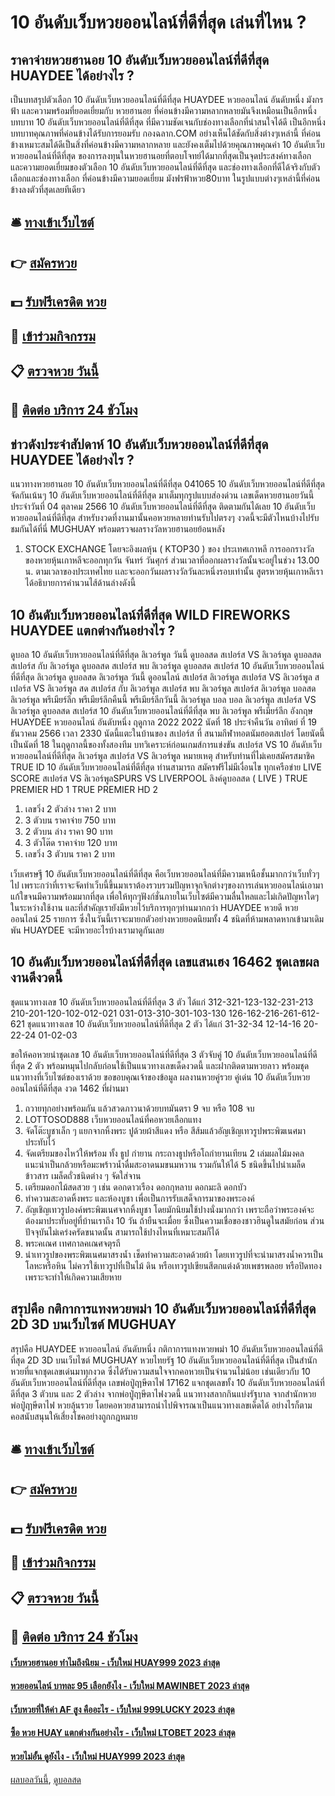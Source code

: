 # 10 อันดับเว็บหวยออนไลน์ที่ดีที่สุด เล่นที่ไหน ?
## ราคาจ่ายหวยฮานอย 10 อันดับเว็บหวยออนไลน์ที่ดีที่สุด HUAYDEE ได้อย่างไร ?
เป็นบทสรุปตัวเลือก 10 อันดับเว็บหวยออนไลน์ที่ดีที่สุด HUAYDEE หวยออนไลน์ อันดับหนึ่ง มังกรฟ้า และความพร้อมที่ยอดเยี่ยมกับ หวยฮานอย ที่ค่อนข้างมีความหลากหลายมันจึงเหมือนเป็นอีกหนึ่งบทบาท 10 อันดับเว็บหวยออนไลน์ที่ดีที่สุด ที่มีความชัดเจนกับช่องทางเลือกที่น่าสนใจได้ดี เป็นอีกหนึ่งบทบาทคุณภาพที่ค่อนข้างได้รับการยอมรับ กองฉลาก.COM อย่างเห็นได้ชัดกับสิ่งต่างๆเหล่านี้ ที่ค่อนข้างเหมาะสมได้ดีเป็นสิ่งที่ค่อนข้างมีความหลากหลาย และยังคงเต็มไปด้วยคุณภาพคุณค่า 10 อันดับเว็บหวยออนไลน์ที่ดีที่สุด ของการลงทุนในหวยฮานอยที่ตอบโจทย์ได้มากที่สุดเป็นจุดประสงค์ทางเลือก และความยอดเยี่ยมของตัวเลือก 10 อันดับเว็บหวยออนไลน์ที่ดีที่สุด และช่องทางเลือกที่ดีได้จริงกับตัวเลือกและช่องทางเลือก ที่ค่อนข้างมีความยอดเยี่ยม มังฟรฟ้าหวย80บาท ในรูปแบบต่างๆเหล่านี้ที่ค่อนข้างลงตัวที่สุดเลยทีเดียว

## 🛎 [ทางเข้าเว็บไซต์](https://bit.ly/3BG5bNw)
## 👉 [สมัครหวย](https://bit.ly/3BG5bNw)
## 💵 [รับฟรีเครดิต หวย](https://bit.ly/3C3mvgS)
## 👑 [เข้าร่วมกิจกรรม](https://bit.ly/3C3mvgS)
## 📋 [ตรวจหวย วันนี้](https://bit.ly/3C3mvgS)
## 📱 [ติดต่อ บริการ 24 ชัวโมง](https://bit.ly/3C3mvgS)

## ข่าวดังประจำสัปดาห์ 10 อันดับเว็บหวยออนไลน์ที่ดีที่สุด HUAYDEE ได้อย่างไร ?
แนวทางหวยฮานอย 10 อันดับเว็บหวยออนไลน์ที่ดีที่สุด 041065 10 อันดับเว็บหวยออนไลน์ที่ดีที่สุด จัดกันเน้นๆ 10 อันดับเว็บหวยออนไลน์ที่ดีที่สุด มาเต็มทุกรูปแบบส่องด่วน เลขเด็ดหวยฮานอยวันนี้ ประจำวันที่ 04 ตุลาคม 2566 10 อันดับเว็บหวยออนไลน์ที่ดีที่สุด ติดตามกันได้เลย 10 อันดับเว็บหวยออนไลน์ที่ดีที่สุด สำหรับงวดที่งานมานั้นคอหวยหลายท่านรับไปตรงๆ งวดนี้จะมีตัวไหนบ้างไปรับชมกันได้ที่นี่ MUGHUAY พร้อมตรวจผลรางวัลหวยฮานอยย้อนหลัง
1. STOCK EXCHANGE โดยจะอิงผลหุ้น ( KTOP30 ) ของ ประเทศเกาหลี การออกรางวัลของหวยหุ้นเกาหลีจะออกทุกวัน จันทร์ วันศุกร์ ส่วนเวลาที่ออกผลรางวัลนั้นจะอยู่ในช่วง 13.00 น. ตามเวลาของประเทศไทย เเละจะออกวันผลรางวัลวันละหนึ่งรอบเท่านั้น สูตรหวยหุ้นเกาหลีเราได้อธิบายการคำนวนไส้ด้านล่างดังนี้

## 10 อันดับเว็บหวยออนไลน์ที่ดีที่สุด WILD FIREWORKS HUAYDEE แตกต่างกันอย่างไร ?
ดูบอล 10 อันดับเว็บหวยออนไลน์ที่ดีที่สุด ลิเวอร์พูล วันนี้ ดูบอลสด สเปอร์ส VS ลิเวอร์พูล ดูบอลสด สเปอร์ส กับ ลิเวอร์พูล ดูบอลสด สเปอร์ส พบ ลิเวอร์พูล ดูบอลสด สเปอร์ส 10 อันดับเว็บหวยออนไลน์ที่ดีที่สุด ลิเวอร์พูล ดูบอลสด ลิเวอร์พูล วันนี้ ดูออนไลน์ สเปอร์ส ลิเวอร์พูล สเปอร์ส VS ลิเวอร์พูล สเปอร์ส VS ลิเวอร์พูล สด สเปอร์ส กับ ลิเวอร์พูล สเปอร์ส พบ ลิเวอร์พูล สเปอร์ส ลิเวอร์พูล บอลสด ลิเวอร์พูล พรีเมียร์ลีก พรีเมียร์ลีกคืนนี้ พรีเมียร์ลีกวันนี้ ลิเวอร์พูล บอล บอล ลิเวอร์พูล
สเปอร์ส VS ลิเวอร์พูล
ดูบอลสด สเปอร์ส 10 อันดับเว็บหวยออนไลน์ที่ดีที่สุด พบ ลิเวอร์พูล พรีเมียร์ลีก อังกฤษ HUAYDEE หวยออนไลน์ อันดับหนึ่ง ฤดูกาล 2022 2022 นัดที่ 18 ประจำคืนวัน อาทิตย์ ที่ 19 ธันวาคม 2566 เวลา 2330 นัดนี้แตะในบ้านของ สเปอร์ส ที่ สนามกีฬาทอตนัมฮอตสเปอร์ โดยนัดนี้เป็นนัดที่ 18 ในฤดูกาลนี้ของทั้งสองทีม
บทวิเคราะห์ก่อนเกมส์การแข่งขัน สเปอร์ส VS 10 อันดับเว็บหวยออนไลน์ที่ดีที่สุด ลิเวอร์พูล
สเปอร์ส VS ลิเวอร์พูล
หมายเหตุ สำหรับท่านที่ไม่เคยสมัครสมาชิค TRUE ID 10 อันดับเว็บหวยออนไลน์ที่ดีที่สุด ท่านสามารถ สมัครฟรีไม่มีเงื่อนไข ทุกเครือข่าย
LIVE SCORE สเปอร์ส VS ลิเวอร์พูลSPURS VS LIVERPOOL
ลิงค์ดูบอลสด ( LIVE )
TRUE PREMIER HD 1
 TRUE PREMIER HD 2 
1. เลขวิ่ง 2 ตัวล่าง ราคา 2 บาท
2. 3 ตัวบน ราคาจ่าย 750 บาท
3. 2 ตัวบน ล่าง ราคา 90 บาท
4. 3 ตัวโต๊ด ราคาจ่าย 120 บาท
5. เลขวิ่ง 3 ตัวบน ราคา 2 บาท

เว็บเศรษฐี 10 อันดับเว็บหวยออนไลน์ที่ดีที่สุด คือเว็บหวยออนไลน์ที่มีความเหนือชั้นมากกว่าเว็บทั่วๆไป เพราะกว่าที่เราจะจัดทำเว็บนี้ขึ้นมาเราต้องรวบรวมปัญหาจุกจิกต่างๆของการเล่นหวยออนไลน์เอามาแก้ใขจนมีความพร้อมมากที่สุด เพื่อให้ทุกๆฟังก์ชั่นภายในเว็บไซต์มีความลื่นใหลและไม่เกิดปัญหาใดๆในระหว่างใช้งาน และที่สำคัญเรายังมีหวยไว้บริการทุกๆท่านมากกว่า HUAYDEE หวยดี หวยออนไลน์ 25 รายการ ซึ่งในวันนี้เราจะมายกตัวอย่างหวยยอดนิยมทั้ง 4 ชนิดที่ห้ามพลาดหากเข้ามาเดิมพัน HUAYDEE จะมีหวยอะไรบ้างเรามาดูกันเลย

## 10 อันดับเว็บหวยออนไลน์ที่ดีที่สุด เลขแสนเฮง 16462 ชุดเลขผลงานดีงวดนี้
ชุดแนวทางเลข 10 อันดับเว็บหวยออนไลน์ที่ดีที่สุด 3 ตัว ได้แก่
312-321-123-132-231-213
210-201-120-102-012-021
031-013-310-301-103-130
126-162-216-261-612-621
ชุดแนวทางเลข 10 อันดับเว็บหวยออนไลน์ที่ดีที่สุด 2 ตัว ได้แก่
31-32-34
12-14-16
20-22-24
01-02-03

ขอให้คอหวยนำชุดเลข 10 อันดับเว็บหวยออนไลน์ที่ดีที่สุด 3 ตัวจับคู่ 10 อันดับเว็บหวยออนไลน์ที่ดีที่สุด 2 ตัว พร้อมหมุนไปกลับก่อนใช้เป็นแนวทางเลขเด็ดงวดนี้ และฝากติดตามหวยลาว พร้อมชุดแนวทางที่เว็บไซต์ของเราด้วย
ขอขอบคุณเจ้าของข้อมูล
ผลงานหวยคู่รวย คู่เด่น 10 อันดับเว็บหวยออนไลน์ที่ดีที่สุด งวด 1462 ที่ผ่านมา
1. ถวายทุกอย่างพร้อมกัน แล้วสวดภาวนาด้วยบทมันตรา 9 จบ หรือ 108 จบ
2. LOTTOSOD888 เว็บหวยออนไลน์ที่คอหวยเลือกแทง
3. จัดโต๊ะบูชาเล็ก ๆ แยกจากหิ้งพระ ปูด้วยผ้าสีแดง หรือ สีส้มแล้วอัญเชิญเทวรูปพระพิฆเนศมาประทับไว้
4. จัดเตรียมของไหว้ให้พร้อม ทั้ง ธูป กำยาน กระถางธูปหรือโถกำยานเทียน 2 เล่มผลไม้มงคล แนะนำเป็นกล้วยหรือมะพร้าวน้ำดื่มสะอาดนมขนมหวาน รวมกันให้ได้ 5 ชนิดขึ้นไปนำเมล็ดข้าวสาร เมล็ดถั่วชนิดต่าง ๆ จัดใส่จาน
5. เตรียมดอกไม้สดสวย ๆ เช่น ดอกดาวเรือง ดอกกุหลาบ ดอกมะลิ ดอกบัว
6. ทำความสะอาดหิ้งพระ และห้องบูชา เพื่อเป็นการรับเสด็จการมาของพระองค์
7. อัญเชิญเทวรูปองค์พระพิฆเนศจากหิ้งบูชา โดยมักนิยมใช้ปางนั่งมากกว่า เพราะถือว่าพระองค์จะต้องมาประทับอยู่ที่บ้านเราถึง 10 วัน ถ้ายืนจะเมื่อย ซึ่งเป็นความเชื่อของชาวฮินดูในสมัยก่อน ส่วนปัจจุบันไม่เคร่งครัดขนาดนั้น สามารถใช้ปางไหนที่เหมาะสมก็ได้
8. พระคเณศ เทศกาลคเณศจตุรถี
9. นำเทวรูปของพระพิฆเนศมาสรงน้ำ เช็ดทำความสะอาดด้วยผ้า โดยเทวรูปที่จะนำมาสรงน้ำควรเป็นโลหะหรือหิน ไม่ควรใช้เทวรูปที่เป็นไม้ ดิน หรือเทวรูปเขียนสีตกแต่งด้วยเพชรพลอย หรือปิดทอง เพราะจะทำให้เกิดความเสียหาย

## สรุปคือ กติกาการแทงหวยพม่า 10 อันดับเว็บหวยออนไลน์ที่ดีที่สุด 2D 3D บนเว็บไซต์ MUGHUAY
สรุปคือ HUAYDEE หวยออนไลน์ อันดับหนึ่ง กติกาการแทงหวยพม่า 10 อันดับเว็บหวยออนไลน์ที่ดีที่สุด 2D 3D บนเว็บไซต์ MUGHUAY หวยไทยรัฐ 10 อันดับเว็บหวยออนไลน์ที่ดีที่สุด เป็นสำนักหวยที่แจกชุดเลขเด่นมาทุกงวด ซึ่งได้รับความสนใจจากคอหวยเป็นจำนวนไม่น้อย เช่นเดียวกับ 10 อันดับเว็บหวยออนไลน์ที่ดีที่สุด เลขพ่อปู่ฤาษีตาไฟ 17162 แจกชุดเลขทั้ง 10 อันดับเว็บหวยออนไลน์ที่ดีที่สุด 3 ตัวบน และ 2 ตัวล่าง จากพ่อปู่ฤาษีตาไฟงวดนี้ แนวทางสลากกินแบ่งรัฐบาล จากสำนักหวยพ่อปู่ฤาษีตาไฟ หวยลุ้นรวย โดยคอหวยสามารถนำไปพิจารณาเป็นแนวทางเลขเด็ดได้ อย่างไรก็ตามคอสนับสนุนให้เสี่ยงโชคอย่างถูกกฎหมาย

## 🛎 [ทางเข้าเว็บไซต์](https://bit.ly/3BG5bNw)
## 👉 [สมัครหวย](https://bit.ly/3BG5bNw)
## 💵 [รับฟรีเครดิต หวย](https://bit.ly/3C3mvgS)
## 👑 [เข้าร่วมกิจกรรม](https://bit.ly/3C3mvgS)
## 📋 [ตรวจหวย วันนี้](https://bit.ly/3C3mvgS)
## 📱 [ติดต่อ บริการ 24 ชัวโมง](https://bit.ly/3C3mvgS)

#### [เว็บหวยฮานอย ทำไมถึงนิยม - เว็บใหม่ HUAY999 2023 ล่าสุด](https://atom.io/themes/เว็บหวยฮานอย%20ทำไมถึงนิยม%20-%20เว็บใหม่%20huay999%202023%20ล่าสุด)
#### [หวยออนไลน์ บาทละ 95 เลือกยังไง - เว็บใหม่ MAWINBET 2023 ล่าสุด](https://atom.io/themes/หวยออนไลน์%20บาทละ%2095%20เลือกยังไง%20-%20เว็บใหม่%20mawinbet%202023%20ล่าสุด)
#### [เว็บหวยที่ให้ค่า AF สูง คืออะไร - เว็บใหม่ 999LUCKY 2023 ล่าสุด](https://atom.io/themes/เว็บหวยที่ให้ค่า%20af%20สูง%20คืออะไร%20-%20เว็บใหม่%20999lucky%202023%20ล่าสุด)
#### [ซื้อ หวย HUAY แตกต่างกันอย่างไร - เว็บใหม่ LTOBET 2023 ล่าสุด](https://atom.io/themes/ซื้อ%20หวย%20huay%20แตกต่างกันอย่างไร%20-%20เว็บใหม่%20ltobet%202023%20ล่าสุด)
#### [หวยไม่อั้น ดูยังไง - เว็บใหม่ HUAY999 2023 ล่าสุด](https://atom.io/themes/หวยไม่อั้น%20ดูยังไง%20-%20เว็บใหม่%20huay999%202023%20ล่าสุด)

[ผลบอลวันนี้](https://siamsport.tv "ผลบอลวันนี้"), [ดูบอลสด](https://siamsport.tv/ดูบอลสด "ดูบอลสด")